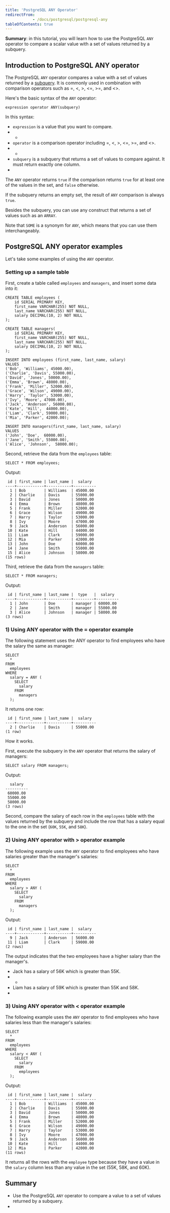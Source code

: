 ```yaml
---
title: 'PostgreSQL ANY Operator'
redirectFrom: 
            - /docs/postgresql/postgresql-any
tableOfContents: true
---
```


**Summary**: in this tutorial, you will learn how to use the PostgreSQL `ANY` operator to compare a scalar value with a set of values returned by a subquery.



## Introduction to PostgreSQL ANY operator



The PostgreSQL `ANY` operator compares a value with a set of values returned by a [subquery](/docs/postgresql/postgresql-subquery). It is commonly used in combination with comparison operators such as =, &lt;, >, &lt;=, >=, and &lt;>.



Here's the basic syntax of the `ANY` operator:



```
expression operator ANY(subquery)
```



In this syntax:



- `expression` is a value that you want to compare.
- -
- `operator` is a comparison operator including =, &lt;, >, &lt;=, >=, and &lt;>.
- -
- `subquery` is a subquery that returns a set of values to compare against. It must return exactly one column.
- 


The `ANY` operator returns `true` if the comparison returns `true` for at least one of the values in the set, and `false` otherwise.



If the subquery returns an empty set, the result of `ANY` comparison is always `true`.



Besides the subquery, you can use any construct that returns a set of values such as an `ARRAY`.



Note that `SOME` is a synonym for `ANY`, which means that you can use them interchangeably.



## PostgreSQL ANY operator examples



Let's take some examples of using the `ANY` operator.



### Setting up a sample table



First, create a table called `employees` and `managers`, and insert some data into it:



```
CREATE TABLE employees (
    id SERIAL PRIMARY KEY,
    first_name VARCHAR(255) NOT NULL,
    last_name VARCHAR(255) NOT NULL,
    salary DECIMAL(10, 2) NOT NULL
);

CREATE TABLE managers(
    id SERIAL PRIMARY KEY,
    first_name VARCHAR(255) NOT NULL,
    last_name VARCHAR(255) NOT NULL,
    salary DECIMAL(10, 2) NOT NULL
);

INSERT INTO employees (first_name, last_name, salary)
VALUES
('Bob', 'Williams', 45000.00),
('Charlie', 'Davis', 55000.00),
('David', 'Jones', 50000.00),
('Emma', 'Brown', 48000.00),
('Frank', 'Miller', 52000.00),
('Grace', 'Wilson', 49000.00),
('Harry', 'Taylor', 53000.00),
('Ivy', 'Moore', 47000.00),
('Jack', 'Anderson', 56000.00),
('Kate', 'Hill',  44000.00),
('Liam', 'Clark', 59000.00),
('Mia', 'Parker', 42000.00);

INSERT INTO managers(first_name, last_name, salary)
VALUES
('John', 'Doe',  60000.00),
('Jane', 'Smith', 55000.00),
('Alice', 'Johnson',  58000.00);
```



Second, retrieve the data from the `employees` table:



```
SELECT * FROM employees;
```



Output:



```
 id | first_name | last_name |  salary
----+------------+-----------+----------
  1 | Bob        | Williams  | 45000.00
  2 | Charlie    | Davis     | 55000.00
  3 | David      | Jones     | 50000.00
  4 | Emma       | Brown     | 48000.00
  5 | Frank      | Miller    | 52000.00
  6 | Grace      | Wilson    | 49000.00
  7 | Harry      | Taylor    | 53000.00
  8 | Ivy        | Moore     | 47000.00
  9 | Jack       | Anderson  | 56000.00
 10 | Kate       | Hill      | 44000.00
 11 | Liam       | Clark     | 59000.00
 12 | Mia        | Parker    | 42000.00
 13 | John       | Doe       | 60000.00
 14 | Jane       | Smith     | 55000.00
 15 | Alice      | Johnson   | 58000.00
(15 rows)
```



Third, retrieve the data from the `managers` table:



```
SELECT * FROM managers;
```



Output:



```
 id | first_name | last_name |  type   |  salary
----+------------+-----------+---------+----------
  1 | John       | Doe       | manager | 60000.00
  2 | Jane       | Smith     | manager | 55000.00
  3 | Alice      | Johnson   | manager | 58000.00
(3 rows)
```



### 1) Using ANY operator with the = operator example



The following statement uses the ANY operator to find employees who have the salary the same as manager:



```
SELECT
  *
FROM
  employees
WHERE
  salary = ANY (
    SELECT
      salary
    FROM
      managers
  );
```



It returns one row:



```
 id | first_name | last_name |  salary
----+------------+-----------+----------
  2 | Charlie    | Davis     | 55000.00
(1 row)
```



How it works.



First, execute the subquery in the `ANY` operator that returns the salary of managers:



```
SELECT salary FROM managers;
```



Output:



```
  salary
----------
 60000.00
 55000.00
 58000.00
(3 rows)
```



Second, compare the salary of each row in the `employees` table with the values returned by the subquery and include the row that has a salary equal to the one in the set (`60K`, `55K`, and `58K`).



### 2) Using ANY operator with > operator example



The following example uses the `ANY` operator to find employees who have salaries greater than the manager's salaries:



```
SELECT
  *
FROM
  employees
WHERE
  salary > ANY (
    SELECT
      salary
    FROM
      managers
  );
```



Output:



```
 id | first_name | last_name |  salary
----+------------+-----------+----------
  9 | Jack       | Anderson  | 56000.00
 11 | Liam       | Clark     | 59000.00
(2 rows)
```



The output indicates that the two employees have a higher salary than the manager's.



- Jack has a salary of 56K which is greater than 55K.
- -
- Liam has a salary of 59K which is greater than 55K and 58K.
- 


### 3) Using ANY operator with &lt; operator example



The following example uses the `ANY` operator to find employees who have salaries less than the manager's salaries:



```
SELECT
  *
FROM
  employees
WHERE
  salary < ANY (
    SELECT
      salary
    FROM
      employees
  );
```



Output:



```
 id | first_name | last_name |  salary
----+------------+-----------+----------
  1 | Bob        | Williams  | 45000.00
  2 | Charlie    | Davis     | 55000.00
  3 | David      | Jones     | 50000.00
  4 | Emma       | Brown     | 48000.00
  5 | Frank      | Miller    | 52000.00
  6 | Grace      | Wilson    | 49000.00
  7 | Harry      | Taylor    | 53000.00
  8 | Ivy        | Moore     | 47000.00
  9 | Jack       | Anderson  | 56000.00
 10 | Kate       | Hill      | 44000.00
 12 | Mia        | Parker    | 42000.00
(11 rows)
```



It returns all the rows with the `employee` type because they have a value in the `salary` column less than any value in the set (55K, 58K, and 60K).



## Summary



- Use the PostgreSQL `ANY` operator to compare a value to a set of values returned by a subquery.
- 
